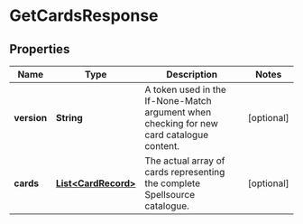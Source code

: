 
# GetCardsResponse

## Properties
Name | Type | Description | Notes
------------ | ------------- | ------------- | -------------
**version** | **String** | A token used in the If-None-Match argument when checking for new card catalogue content.  |  [optional]
**cards** | [**List&lt;CardRecord&gt;**](CardRecord.md) | The actual array of cards representing the complete Spellsource catalogue.  |  [optional]



